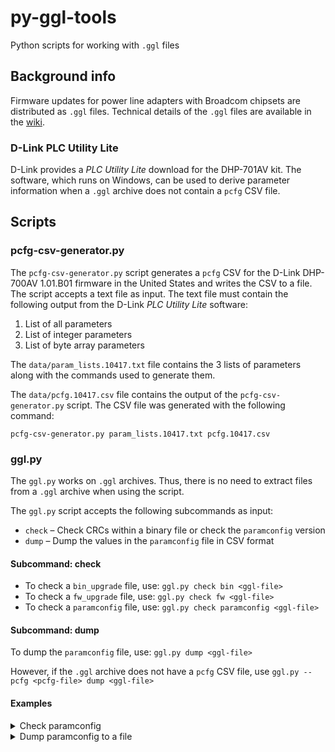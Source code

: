 # py-ggl-tools
Python scripts for working with `.ggl` files

## Background info
Firmware updates for power line adapters with Broadcom chipsets are distributed as `.ggl` files.
Technical details of the `.ggl` files are available in the [wiki](https://github.com/serock/py-ggl-tools/wiki).

### D-Link PLC Utility Lite

D-Link provides a *PLC Utility Lite* download for the DHP-701AV kit.
The software, which runs on Windows, can be used to derive parameter information when a `.ggl` archive does not contain a `pcfg` CSV file.

## Scripts

### pcfg-csv-generator.py

The `pcfg-csv-generator.py` script generates a `pcfg` CSV for the D-Link DHP-700AV 1.01.B01 firmware in the United States and writes the CSV to a file.
The script accepts a text file as input. The text file must contain the following output from the D-Link *PLC Utility Lite* software:

1. List of all parameters
2. List of integer parameters
3. List of byte array parameters

The `data/param_lists.10417.txt` file contains the 3 lists of parameters along with the commands used to generate them.

The `data/pcfg.10417.csv` file contains the output of the `pcfg-csv-generator.py` script.
The CSV file was generated with the following command:

```
pcfg-csv-generator.py param_lists.10417.txt pcfg.10417.csv
```

### ggl.py

The `ggl.py` works on `.ggl` archives.
Thus, there is no need to extract files from a `.ggl` archive when using the script.

The `ggl.py` script accepts the following subcommands as input:

* `check` &ndash; Check CRCs within a binary file or check the `paramconfig` version
* `dump` &ndash; Dump the values in the `paramconfig` file in CSV format

#### Subcommand: check

* To check a `bin_upgrade` file, use: `ggl.py check bin <ggl-file>`
* To check a `fw_upgrade` file, use: `ggl.py check fw <ggl-file>`
* To check a `paramconfig` file, use: `ggl.py check paramconfig <ggl-file>`

#### Subcommand: dump

To dump the `paramconfig` file, use: `ggl.py dump <ggl-file>`

However, if the `.ggl` archive does not have a `pcfg` CSV file, use `ggl.py --pcfg <pcfg-file> dump <ggl-file>`

#### Examples

<details>
  <summary>Check paramconfig</summary>

```
ggl.py check paramconfig DHP-700AV_REVA_FW101b01_duna_.ggl
```

```
File: paramconfig.10417.BCM_CFG2.bin

Calculated Header CRC: 0xbaa94faa
Embedded Header CRC:  0xbaa94faa (good)

Calculated Image CRC: 0xb048ce1a
Embedded Image CRC:  0xb048ce1a (good)

Calculated Image Length: 2752
Embedded Image Length:  2752 (good)

ParamConfig Version: 10101
```

</details>

<details>
  <summary>Dump paramconfig to a file</summary>

```
ggl.py dump --pcfg pcfg.10417.csv --out paramconfig_values.10417.csv DHP-700AV_REVA_FW101b01_duna_.ggl
```

</details>
